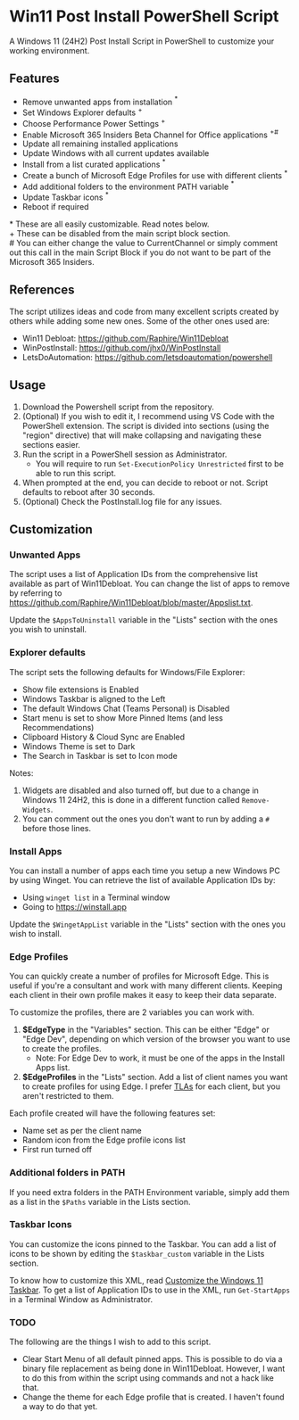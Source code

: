 # Win11 Post Install PowerShell Script
A Windows 11 (24H2) Post Install Script in PowerShell to customize your working environment.

## Features
- Remove unwanted apps from installation $^{*}$
- Set Windows Explorer defaults $^{+}$
- Choose Performance Power Settings $^{+}$
- Enable Microsoft 365 Insiders Beta Channel for Office applications $^{+}$<sup>#</sup>
- Update all remaining installed applications
- Update Windows with all current updates available
- Install from a list curated applications $^{*}$
- Create a bunch of Microsoft Edge Profiles for use with different clients $^{*}$
- Add additional folders to the environment PATH variable $^{*}$
- Update Taskbar icons $^{*}$
- Reboot if required

\* These are all easily customizable. Read notes below.<br>
\+ These can be disabled from the main script block section.<br>
\# You can either change the value to CurrentChannel or simply comment out this call in the main Script Block if you do not want to be part of the Microsoft 365 Insiders.

## References
The script utilizes ideas and code from many excellent scripts created by others while adding some new ones. Some of the other ones used are:
- Win11 Debloat: <https://github.com/Raphire/Win11Debloat>
- WinPostInstall: <https://github.com/jhx0/WinPostInstall>
- LetsDoAutomation: <https://github.com/letsdoautomation/powershell>

## Usage
1. Download the Powershell script from the repository.
2. (Optional) If you wish to edit it, I recommend using VS Code with the PowerShell extension. The script is divided into sections (using the "region" directive) that will make collapsing and navigating these sections easier.
3. Run the script in a PowerShell session as Administrator.
    - You will require to run `Set-ExecutionPolicy Unrestricted` first to be able to run this script.
4. When prompted at the end, you can decide to reboot or not. Script defaults to reboot after 30 seconds.
5. (Optional) Check the PostInstall.log file for any issues.

## Customization
### Unwanted Apps
The script uses a list of Application IDs from the comprehensive list available as part of Win11Debloat. You can change the list of apps to remove by referring to https://github.com/Raphire/Win11Debloat/blob/master/Appslist.txt.

Update the `$AppsToUninstall` variable in the "Lists" section with the ones you wish to uninstall.

### Explorer defaults
The script sets the following defaults for Windows/File Explorer:
- Show file extensions is Enabled
- Windows Taskbar is aligned to the Left
- The default Windows Chat (Teams Personal) is Disabled
- Start menu is set to show More Pinned Items (and less Recommendations)
- Clipboard History & Cloud Sync are Enabled
- Windows Theme is set to Dark
- The Search in Taskbar is set to Icon mode

Notes: 
1. Widgets are disabled and also turned off, but due to a change in Windows 11 24H2, this is done in a different function called `Remove-Widgets`.
2. You can comment out the ones you don't want to run by adding a `#` before those lines.

### Install Apps
You can install a number of apps each time you setup a new Windows PC by using Winget. You can retrieve the list of available Application IDs by:
- Using `winget list` in a Terminal window
- Going to https://winstall.app

Update the `$WingetAppList` variable in the "Lists" section with the ones you wish to install.

### Edge Profiles
You can quickly create a number of profiles for Microsoft Edge. This is useful if you're a consultant and work with many different clients. Keeping each client in their own profile makes it easy to keep their data separate.

To customize the profiles, there are 2 variables you can work with.

1. **$EdgeType** in the "Variables" section. This can be either "Edge" or "Edge Dev", depending on which version of the browser you want to use to create the profiles. 
    - Note: For Edge Dev to work, it must be one of the apps in the Install Apps list.
2. **$EdgeProfiles** in the "Lists" section. Add a list of client names you want to create profiles for using Edge. I prefer [TLAs](https://dictionary.cambridge.org/dictionary/english/tla) for each client, but you aren't restricted to them.

Each profile created will have the following features set:
- Name set as per the client name
- Random icon from the Edge profile icons list
- First run turned off

### Additional folders in PATH
If you need extra folders in the PATH Environment variable, simply add them as a list in the `$Paths` variable in the Lists section.

### Taskbar Icons
You can customize the icons pinned to the Taskbar. You can add a list of icons to be shown by editing the `$taskbar_custom` variable in the Lists section. 

To know how to customize this XML, read [Customize the Windows 11 Taskbar](https://learn.microsoft.com/en-us/windows-hardware/customize/desktop/customize-the-windows-11-taskbar). To get a list of Application IDs to use in the XML, run `Get-StartApps` in a Terminal Window as Administrator.

### TODO
The following are the things I wish to add to this script. 
- Clear Start Menu of all default pinned apps. This is possible to do via a binary file replacement as being done in Win11Debloat. However, I want to do this from within the script using commands and not a hack like that.
- Change the theme for each Edge profile that is created. I haven't found a way to do that yet.

 
